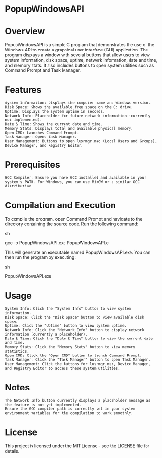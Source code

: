 # PopupWindowsAPI

# Overview

PopupWindowsAPI is a simple C program that demonstrates the use of the Windows API to create a graphical user interface (GUI) application. The program displays a window with several buttons that allow users to view system information, disk space, uptime, network information, date and time, and memory stats. It also includes buttons to open system utilities such as Command Prompt and Task Manager.

# Features

    System Information: Displays the computer name and Windows version.
    Disk Space: Shows the available free space on the C: drive.
    Uptime: Displays the system uptime in seconds.
    Network Info: Placeholder for future network information (currently not implemented).
    Date & Time: Shows the current date and time.
    Memory Stats: Displays total and available physical memory.
    Open CMD: Launches Command Prompt.
    Task Manager: Opens Task Manager.
    User Management: Buttons to open lusrmgr.msc (Local Users and Groups), Device Manager, and Registry Editor.

# Prerequisites

    GCC Compiler: Ensure you have GCC installed and available in your system's PATH. For Windows, you can use MinGW or a similar GCC distribution.

# Compilation and Execution

To compile the program, open Command Prompt and navigate to the directory containing the source code. Run the following command:

sh

gcc -o PopupWindowsAPI.exe PopupWindowsAPI.c

This will generate an executable named PopupWindowsAPI.exe. You can then run the program by executing:

sh

PopupWindowsAPI.exe

# Usage

    System Info: Click the "System Info" button to view system information.
    Disk Space: Click the "Disk Space" button to view available disk space.
    Uptime: Click the "Uptime" button to view system uptime.
    Network Info: Click the "Network Info" button to display network information (currently a placeholder).
    Date & Time: Click the "Date & Time" button to view the current date and time.
    Memory Stats: Click the "Memory Stats" button to view memory statistics.
    Open CMD: Click the "Open CMD" button to launch Command Prompt.
    Task Manager: Click the "Task Manager" button to open Task Manager.
    User Management: Click the buttons for lusrmgr.msc, Device Manager, and Registry Editor to access these system utilities.

# Notes

    The Network Info button currently displays a placeholder message as the feature is not yet implemented.
    Ensure the GCC compiler path is correctly set in your system environment variables for the compilation to work smoothly.

# License

This project is licensed under the MIT License - see the LICENSE file for details.
